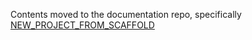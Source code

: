 Contents moved to the documentation repo, specifically [NEW_PROJECT_FROM_SCAFFOLD](https://github.com/jorge-cardenas-salas/job-search-prep/blob/main/general-concepts/NEW_PROJECT_FROM_SCAFFOLD.md)